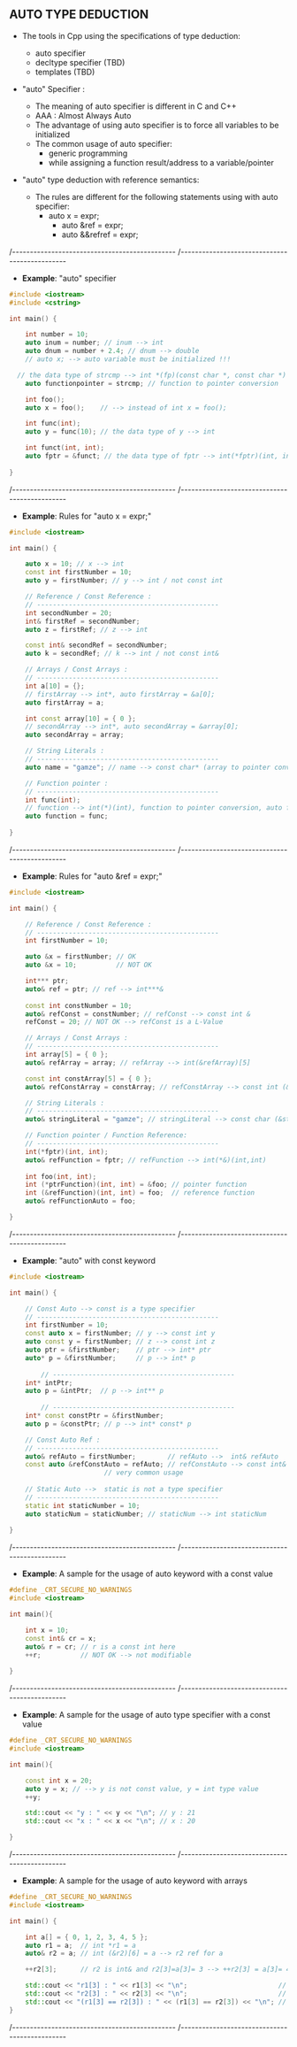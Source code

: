 
## AUTO TYPE DEDUCTION  

- The tools in Cpp using the specifications of type deduction: 
	- auto specifier 
	- decltype specifier (TBD)
	- templates (TBD)

- "auto" Specifier : 
	- The meaning of auto specifier is different in C and C++
	- AAA : Almost Always Auto
	- The advantage of using auto specifier is to force all variables to be initialized
	- The common usage of auto specifier:  
		- generic programming
		- while assigning a function result/address to a variable/pointer

- "auto" type deduction with reference semantics: 
  - The rules are different for the following statements using with auto specifier:
    - auto x = expr;
	  - auto &ref = expr; 
	  - auto &&refref = expr; 
	
/----------------------------------------------
/----------------------------------------------

- **Example**: "auto" specifier

```cpp
#include <iostream>
#include <cstring>

int main() {

	int number = 10;
	auto inum = number; // inum --> int
	auto dnum = number + 2.4; // dnum --> double 
	// auto x; --> auto variable must be initialized !!!

  // the data type of strcmp --> int *(fp)(const char *, const char *)
	auto functionpointer = strcmp; // function to pointer conversion

	int foo();
	auto x = foo();    // --> instead of int x = foo();

	int func(int);
	auto y = func(10); // the data type of y --> int 

	int funct(int, int);
	auto fptr = &funct; // the data type of fptr --> int(*fptr)(int, int)
  
}
```

/----------------------------------------------
/----------------------------------------------

- **Example**: Rules for "auto x = expr;" 

```cpp
#include <iostream>

int main() {

    auto x = 10; // x --> int
    const int firstNumber = 10;
    auto y = firstNumber; // y --> int / not const int 

    // Reference / Const Reference :
    // ----------------------------------------------
    int secondNumber = 20;
    int& firstRef = secondNumber;
    auto z = firstRef; // z --> int

    const int& secondRef = secondNumber;
    auto k = secondRef; // k --> int / not const int&

    // Arrays / Const Arrays : 
    // ----------------------------------------------
    int a[10] = {};
    // firstArray --> int*, auto firstArray = &a[0];
    auto firstArray = a; 

    int const array[10] = { 0 };
    // secondArray --> int*, auto secondArray = &array[0];
    auto secondArray = array; 

    // String Literals :
    // ----------------------------------------------
    auto name = "gamze"; // name --> const char* (array to pointer conversion)

    // Function pointer :
    // ----------------------------------------------
    int func(int);
    // function --> int(*)(int), function to pointer conversion, auto function = &func(10);
    auto function = func; 
    
}
```

/----------------------------------------------
/----------------------------------------------

- **Example**: Rules for "auto &ref = expr;" 

```cpp
#include <iostream>

int main() {

	// Reference / Const Reference :
	// ----------------------------------------------
	int firstNumber = 10;

	auto &x = firstNumber; // OK 
	auto &x = 10;          // NOT OK 

	int*** ptr;
	auto& ref = ptr; // ref --> int***& 
		
	const int constNumber = 10;
	auto& refConst = constNumber; // refConst --> const int &
	refConst = 20; // NOT OK --> refConst is a L-Value

	// Arrays / Const Arrays : 
	// ----------------------------------------------
	int array[5] = { 0 };
	auto& refArray = array; // refArray --> int(&refArray)[5] 

	const int constArray[5] = { 0 };
	auto& refConstArray = constArray; // refConstArray --> const int (&refConstArray)[5]

	// String Literals :
	// ----------------------------------------------
	auto& stringLiteral = "gamze"; // stringLiteral --> const char (&stringLiteral)[6]

	// Function pointer / Function Reference:
	// ----------------------------------------------
	int(*fptr)(int, int);
	auto& refFunction = fptr; // refFunction --> int(*&)(int,int)
	
	int foo(int, int);
	int (*ptrFunction)(int, int) = &foo; // pointer function
	int (&refFunction)(int, int) = foo;  // reference function
	auto& refFunctionAuto = foo;

}
```

/----------------------------------------------
/----------------------------------------------

- **Example**: "auto" with const keyword

```cpp
#include <iostream>

int main() {

	// Const Auto --> const is a type specifier
	// ----------------------------------------------
	int firstNumber = 10;
	const auto x = firstNumber; // y --> const int y
	auto const y = firstNumber; // z --> const int z
	auto ptr = &firstNumber;    // ptr --> int* ptr 
	auto* p = &firstNumber;     // p --> int* p
	
        // ----------------------------------------------
	int* intPtr;
	auto p = &intPtr;  // p --> int** p
	
        // ----------------------------------------------
	int* const constPtr = &firstNumber;
	auto p = &constPtr; // p --> int* const* p

	// Const Auto Ref : 
	// ----------------------------------------------
	auto& refAuto = firstNumber;        // refAuto -->  int& refAuto
	const auto &refConstAuto = refAuto; // refConstAuto --> const int& refConstAuto --> 
					    // very common usage
	
	// Static Auto -->  static is not a type specifier
	// ----------------------------------------------
	static int staticNumber = 10;
	auto staticNum = staticNumber; // staticNum --> int staticNum
	
}
```

/----------------------------------------------
/----------------------------------------------

- **Example**: A sample for the usage of auto keyword with a const value 

```cpp
#define _CRT_SECURE_NO_WARNINGS
#include <iostream>

int main(){

	int x = 10;
	const int& cr = x;
	auto& r = cr; // r is a const int here 
	++r;          // NOT OK --> not modifiable 
  
}
```

/----------------------------------------------
/----------------------------------------------

- **Example**: A sample for the usage of auto type specifier with a const value 

```cpp
#define _CRT_SECURE_NO_WARNINGS
#include <iostream>

int main(){

	const int x = 20;
	auto y = x; // --> y is not const value, y = int type value 
	++y;

	std::cout << "y : " << y << "\n"; // y : 21
	std::cout << "x : " << x << "\n"; // x : 20

}
```

/----------------------------------------------
/----------------------------------------------

- **Example**: A sample for the usage of auto keyword with arrays

```cpp
#define _CRT_SECURE_NO_WARNINGS
#include <iostream>

int main() {

	int a[] = { 0, 1, 2, 3, 4, 5 };
	auto r1 = a;  // int *r1 = a 
	auto& r2 = a; // int (&r2)[6] = a --> r2 ref for a 

	++r2[3];      // r2 is int& and r2[3]=a[3]= 3 --> ++r2[3] = a[3]= 4

	std::cout << "r1[3] : " << r1[3] << "\n";                       // r1[3] : 4
	std::cout << "r2[3] : " << r2[3] << "\n";                       // r2[3] : 4
	std::cout << "(r1[3] == r2[3]) : " << (r1[3] == r2[3]) << "\n"; // (r1[3] == r2[3]) : 1
}
```

/----------------------------------------------
/----------------------------------------------
